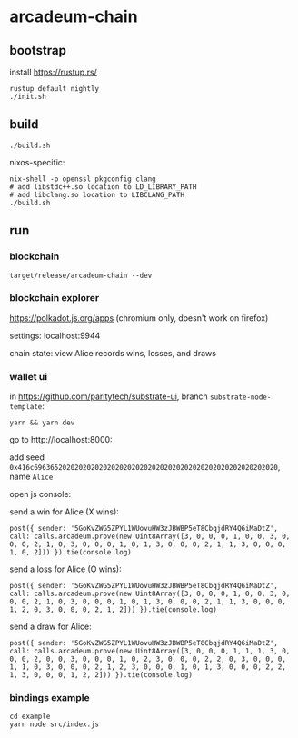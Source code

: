 # arcadeum-chain

## bootstrap

install https://rustup.rs/

```
rustup default nightly
./init.sh
```

## build

```
./build.sh
```

nixos-specific:

```
nix-shell -p openssl pkgconfig clang
# add libstdc++.so location to LD_LIBRARY_PATH
# add libclang.so location to LIBCLANG_PATH
./build.sh
```

## run

### blockchain

```
target/release/arcadeum-chain --dev
```

### blockchain explorer

https://polkadot.js.org/apps (chromium only, doesn't work on firefox)

settings: localhost:9944

chain state: view Alice records wins, losses, and draws

### wallet ui

in https://github.com/paritytech/substrate-ui, branch `substrate-node-template`:

```
yarn && yarn dev
```

go to http://localhost:8000:

add seed `0x416c696365202020202020202020202020202020202020202020202020202020`, name `Alice`

open js console:

send a win for Alice (X wins):

```
post({ sender: '5GoKvZWG5ZPYL1WUovuHW3zJBWBP5eT8CbqjdRY4Q6iMaDtZ', call: calls.arcadeum.prove(new Uint8Array([3, 0, 0, 0, 1, 0, 0, 3, 0, 0, 0, 2, 1, 0, 3, 0, 0, 0, 1, 0, 1, 3, 0, 0, 0, 2, 1, 1, 3, 0, 0, 0, 1, 0, 2])) }).tie(console.log)
```

send a loss for Alice (O wins):

```
post({ sender: '5GoKvZWG5ZPYL1WUovuHW3zJBWBP5eT8CbqjdRY4Q6iMaDtZ', call: calls.arcadeum.prove(new Uint8Array([3, 0, 0, 0, 1, 0, 0, 3, 0, 0, 0, 2, 1, 0, 3, 0, 0, 0, 1, 0, 1, 3, 0, 0, 0, 2, 1, 1, 3, 0, 0, 0, 1, 2, 0, 3, 0, 0, 0, 2, 1, 2])) }).tie(console.log)
```

send a draw for Alice:

```
post({ sender: '5GoKvZWG5ZPYL1WUovuHW3zJBWBP5eT8CbqjdRY4Q6iMaDtZ', call: calls.arcadeum.prove(new Uint8Array([3, 0, 0, 0, 1, 1, 1, 3, 0, 0, 0, 2, 0, 0, 3, 0, 0, 0, 1, 0, 2, 3, 0, 0, 0, 2, 2, 0, 3, 0, 0, 0, 1, 1, 0, 3, 0, 0, 0, 2, 1, 2, 3, 0, 0, 0, 1, 0, 1, 3, 0, 0, 0, 2, 2, 1, 3, 0, 0, 0, 1, 2, 2])) }).tie(console.log)
```

### bindings example

```
cd example
yarn node src/index.js
```
